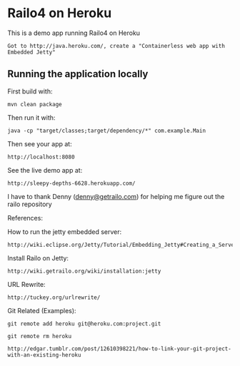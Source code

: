 # Railo4 on Heroku

This is a demo app running Railo4 on Heroku

	Got to http://java.heroku.com/, create a "Containerless web app with Embedded Jetty"

## Running the application locally

First build with:

    mvn clean package

Then run it with:

    java -cp "target/classes;target/dependency/*" com.example.Main
	
Then see your app at:

    http://localhost:8080
	
    
See the live demo app at:
	
	http://sleepy-depths-6628.herokuapp.com/
	
I have to thank Denny (denny@getrailo.com) for helping me figure out the railo repository	

References:

How to run the jetty embedded server:

	http://wiki.eclipse.org/Jetty/Tutorial/Embedding_Jetty#Creating_a_Server

Install Railo on Jetty:
	
	http://wiki.getrailo.org/wiki/installation:jetty

URL Rewrite:
	
	http://tuckey.org/urlrewrite/
	
Git Related (Examples):

	git remote add heroku git@heroku.com:project.git
	
	git remote rm heroku
	
	http://edgar.tumblr.com/post/12610398221/how-to-link-your-git-project-with-an-existing-heroku
